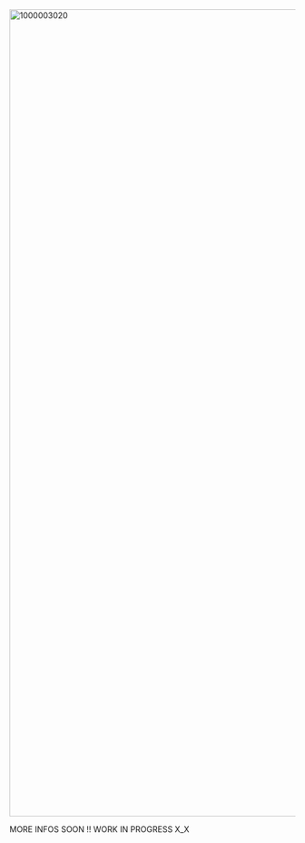 <img width="1321" height="1420" alt="1000003020" src="https://github.com/user-attachments/assets/31afe884-9623-4651-a938-9fd00d41d5c8" />


MORE INFOS SOON !! WORK IN PROGRESS X_X

<!--
**Beexyzxne/Beexyzxne** is a ✨ _special_ ✨ repository because its `README.md` (this file) appears on your GitHub profile.

Here are some ideas to get you started:

- 🔭 I’m currently working on ...
- 🌱 I’m currently learning ...
- 👯 I’m looking to collaborate on ...
- 🤔 I’m looking for help with ...
- 💬 Ask me about ...
- 📫 How to reach me: ...
- 😄 Pronouns: ...
- ⚡ Fun fact: ...
-->
